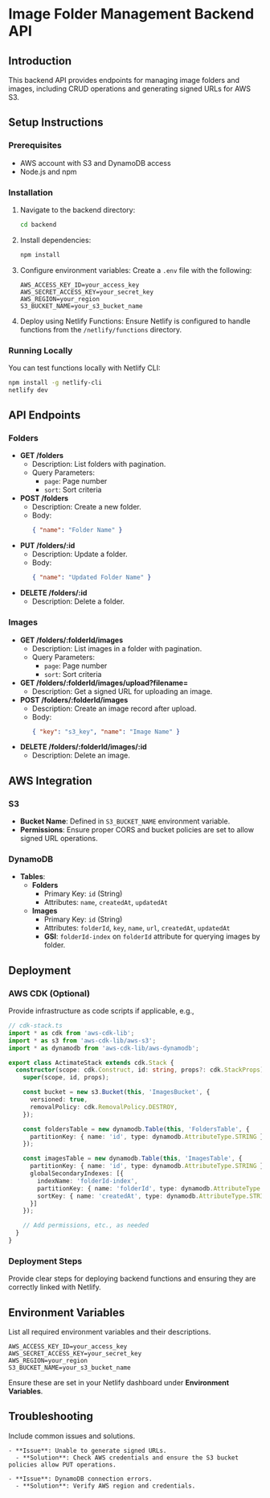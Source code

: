 # Image Folder Management Backend API

## Introduction
This backend API provides endpoints for managing image folders and images, including CRUD operations and generating signed URLs for AWS S3.

## Setup Instructions

### Prerequisites
- AWS account with S3 and DynamoDB access
- Node.js and npm

### Installation
1. Navigate to the backend directory:
   ```bash
   cd backend
   ```
2. Install dependencies:
   ```bash
   npm install
   ```
3. Configure environment variables:
   Create a `.env` file with the following:
   ```
   AWS_ACCESS_KEY_ID=your_access_key
   AWS_SECRET_ACCESS_KEY=your_secret_key
   AWS_REGION=your_region
   S3_BUCKET_NAME=your_s3_bucket_name
   ```
4. Deploy using Netlify Functions:
   Ensure Netlify is configured to handle functions from the `/netlify/functions` directory.

### Running Locally
You can test functions locally with Netlify CLI:
```bash
npm install -g netlify-cli
netlify dev
```

## API Endpoints

### Folders
- **GET /folders**
  - Description: List folders with pagination.
  - Query Parameters:
    - `page`: Page number
    - `sort`: Sort criteria
- **POST /folders**
  - Description: Create a new folder.
  - Body:
    ```json
    { "name": "Folder Name" }
    ```
- **PUT /folders/:id**
  - Description: Update a folder.
  - Body:
    ```json
    { "name": "Updated Folder Name" }
    ```
- **DELETE /folders/:id**
  - Description: Delete a folder.

### Images
- **GET /folders/:folderId/images**
  - Description: List images in a folder with pagination.
  - Query Parameters:
    - `page`: Page number
    - `sort`: Sort criteria
- **GET /folders/:folderId/images/upload?filename=**
  - Description: Get a signed URL for uploading an image.
- **POST /folders/:folderId/images**
  - Description: Create an image record after upload.
  - Body:
    ```json
    { "key": "s3_key", "name": "Image Name" }
    ```
- **DELETE /folders/:folderId/images/:id**
  - Description: Delete an image.

## AWS Integration

### S3
- **Bucket Name**: Defined in `S3_BUCKET_NAME` environment variable.
- **Permissions**: Ensure proper CORS and bucket policies are set to allow signed URL operations.

### DynamoDB
- **Tables**:
  - **Folders**
    - Primary Key: `id` (String)
    - Attributes: `name`, `createdAt`, `updatedAt`
  - **Images**
    - Primary Key: `id` (String)
    - Attributes: `folderId`, `key`, `name`, `url`, `createdAt`, `updatedAt`
    - **GSI**: `folderId-index` on `folderId` attribute for querying images by folder.

## Deployment

### AWS CDK (Optional)
Provide infrastructure as code scripts if applicable, e.g.,
```typescript
// cdk-stack.ts
import * as cdk from 'aws-cdk-lib';
import * as s3 from 'aws-cdk-lib/aws-s3';
import * as dynamodb from 'aws-cdk-lib/aws-dynamodb';

export class ActimateStack extends cdk.Stack {
  constructor(scope: cdk.Construct, id: string, props?: cdk.StackProps) {
    super(scope, id, props);

    const bucket = new s3.Bucket(this, 'ImagesBucket', {
      versioned: true,
      removalPolicy: cdk.RemovalPolicy.DESTROY,
    });

    const foldersTable = new dynamodb.Table(this, 'FoldersTable', {
      partitionKey: { name: 'id', type: dynamodb.AttributeType.STRING },
    });

    const imagesTable = new dynamodb.Table(this, 'ImagesTable', {
      partitionKey: { name: 'id', type: dynamodb.AttributeType.STRING },
      globalSecondaryIndexes: [{
        indexName: 'folderId-index',
        partitionKey: { name: 'folderId', type: dynamodb.AttributeType.STRING },
        sortKey: { name: 'createdAt', type: dynamodb.AttributeType.STRING },
      }]
    });

    // Add permissions, etc., as needed
  }
}
```

### Deployment Steps
Provide clear steps for deploying backend functions and ensuring they are correctly linked with Netlify.

## Environment Variables
List all required environment variables and their descriptions.

```
AWS_ACCESS_KEY_ID=your_access_key
AWS_SECRET_ACCESS_KEY=your_secret_key
AWS_REGION=your_region
S3_BUCKET_NAME=your_s3_bucket_name
```

Ensure these are set in your Netlify dashboard under **Environment Variables**.

## Troubleshooting
Include common issues and solutions.

```
- **Issue**: Unable to generate signed URLs.
  - **Solution**: Check AWS credentials and ensure the S3 bucket policies allow PUT operations.
  
- **Issue**: DynamoDB connection errors.
  - **Solution**: Verify AWS region and credentials.
```
